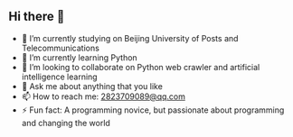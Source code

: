 ## Hi there 👋

<!--
**Marcial-W/Marcial-W** is a ✨ _special_ ✨ repository because its `README.md` (this file) appears on your GitHub profile.

Here are some ideas to get you started:

- 🔭 I’m currently working on ...
- 🌱 I’m currently learning ...
- 👯 I’m looking to collaborate on ...
- 🤔 I’m looking for help with ...
- 💬 Ask me about ...
- 📫 How to reach me: ...
- 😄 Pronouns: ...
- ⚡ Fun fact: ...
-->

- 🔭 I’m currently studying on Beijing University of Posts and Telecommunications
- 🌱 I’m currently learning Python
- 👯 I’m looking to collaborate on Python web crawler and artificial intelligence learning
- 💬 Ask me about anything that you like
- 📫 How to reach me: 2823709089@qq.com
- ⚡ Fun fact: A programming novice, but passionate about programming and changing the world
